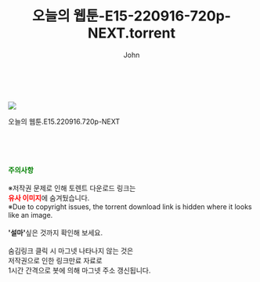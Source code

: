 ﻿---
layout: post
title:  "    오늘의 웹툰-E15-220916-720p-NEXT.torrent"
author: John
categories: [ 드라마 ]
tags: [  ]
image: https://torrentrj52.com/uploadfile/full/36ca46e2a35909e639799d68e8e3b08b9a4afdc1.jpg 
description: "    오늘의 웹툰-E15-220916-720p-NEXT torrent 정보 공유"
toc: true
toc_sticky: true
---

<br>
<p><img src="https://torrentrj52.com/uploadfile/full/36ca46e2a35909e639799d68e8e3b08b9a4afdc1.jpg"/></p>
 오늘의 웹툰.E15.220916.720p-NEXT  
    
<br><br><br>
<p data-ke-size="size16"><b><span style="color: green;">주의사항</span></b><br /><br />※저작권 문제로 인해 토렌트 다운로드 링크는<br /><b><span style="color: red;">유사 이미지</span></b>에 숨겨뒀습니다.<br />※Due to copyright issues, the torrent download link is hidden where it looks like an image.<br /><br /><b>'설마'</b>싶은 것까지 확인해 보세요.<br /><br />숨김링크 클릭 시 마그넷 나타나지 않는 것은<br />저작권으로 인한 링크만료 자료로<br />1시간 간격으로 봇에 의해 마그넷 주소 갱신됩니다.</p>
